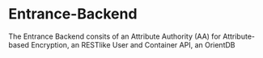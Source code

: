 # Entrance-Backend
The Entrance Backend consits of an Attribute Authority (AA) for Attribute-based Encryption,  an RESTlike User and Container API, an OrientDB
